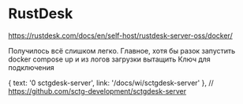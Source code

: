# RustDesk

https://rustdesk.com/docs/en/self-host/rustdesk-server-oss/docker/

Получилось всё слишком легко. Главное, хотя бы разок запустить docker compose up и из логов загрузки вытащить Ключ для подключения

{ text: '0 sctgdesk-server', link: '/docs/wi/sctgdesk-server' }, // https://github.com/sctg-development/sctgdesk-server